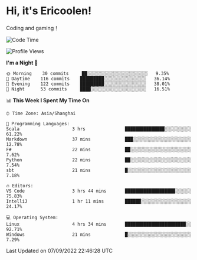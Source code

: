 # Hi, it's Ericoolen!
Coding and gaming！

<!--START_SECTION:waka-->
![Code Time](http://img.shields.io/badge/Code%20Time-355%20hrs%208%20mins-blue)

![Profile Views](http://img.shields.io/badge/Profile%20Views-0-blue)

**I'm a Night 🦉** 

```text
🌞 Morning    30 commits     ██░░░░░░░░░░░░░░░░░░░░░░░   9.35% 
🌆 Daytime    116 commits    █████████░░░░░░░░░░░░░░░░   36.14% 
🌃 Evening    122 commits    █████████░░░░░░░░░░░░░░░░   38.01% 
🌙 Night      53 commits     ████░░░░░░░░░░░░░░░░░░░░░   16.51%

```


📊 **This Week I Spent My Time On** 

```text
⌚︎ Time Zone: Asia/Shanghai

💬 Programming Languages: 
Scala                    3 hrs               ███████████████░░░░░░░░░░   61.22% 
Markdown                 37 mins             ███░░░░░░░░░░░░░░░░░░░░░░   12.78% 
F#                       22 mins             ██░░░░░░░░░░░░░░░░░░░░░░░   7.62% 
Python                   22 mins             ██░░░░░░░░░░░░░░░░░░░░░░░   7.54% 
sbt                      21 mins             █░░░░░░░░░░░░░░░░░░░░░░░░   7.18%

🔥 Editors: 
VS Code                  3 hrs 44 mins       ███████████████████░░░░░░   75.83% 
IntelliJ                 1 hr 11 mins        ██████░░░░░░░░░░░░░░░░░░░   24.17%

💻 Operating System: 
Linux                    4 hrs 34 mins       ███████████████████████░░   92.71% 
Windows                  21 mins             █░░░░░░░░░░░░░░░░░░░░░░░░   7.29%

```


 Last Updated on 07/09/2022 22:46:28 UTC
<!--END_SECTION:waka-->

